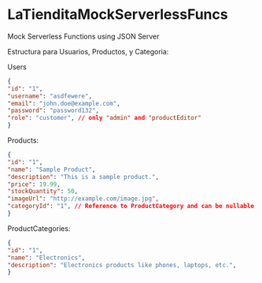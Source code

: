 # LaTienditaMockServerlessFuncs

Mock Serverless Functions using JSON Server

Estructura para Usuarios, Productos, y Categoria:

Users
```json
{
"id": "1",
"username": "asdfewere",
"email": "john.doe@example.com",
"password": "password132",
"role": "customer", // only "admin" and "productEditor"
}
```

Products:
```json
{
"id": "1",
"name": "Sample Product",
"description": "This is a sample product.",
"price": 19.99,
"stockQuantity": 50,
"imageUrl": "http://example.com/image.jpg",
"categoryId": "1", // Reference to ProductCategory and can be nullable
}
```

ProductCategories:

```json
{
"id": "1",
"name": "Electronics",
"description": "Electronics products like phones, laptops, etc.",
}
```

